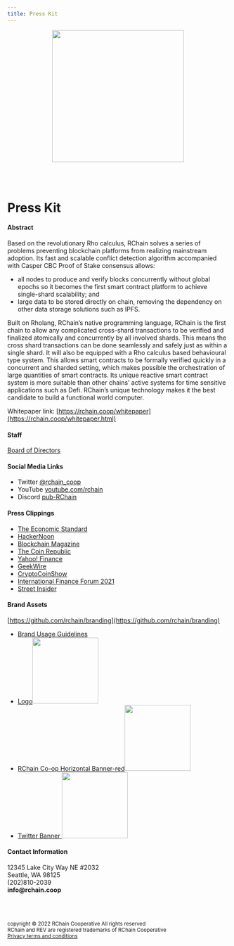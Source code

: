```yaml
---
title: Press Kit
---
```


<!-- Centered logo -->
<p align="center">
  <img src="https://rchain.coop/assets/logo_red.png" width="300">
</p>

<!-- horizontal spacing-->
<br />
<br />

<!-- Heading 2-->
# Press Kit

#### Abstract
Based on the revolutionary Rho calculus, RChain solves a series of problems preventing blockchain platforms from realizing mainstream adoption. 
Its fast and scalable conflict detection algorithm accompanied with Casper CBC Proof of Stake consensus allows:

- all nodes to produce and verify blocks concurrently without global epochs so it becomes the first smart contract platform to achieve single-shard scalability; and
- large data to be stored directly on chain, removing the dependency on other data storage solutions such as IPFS.

Built on Rholang, RChain’s native programming language, RChain is the first chain to allow any complicated cross-shard transactions to be verified and finalized atomically and concurrently by all involved shards. This means the cross shard transactions can be done seamlessly and safely just as within a single shard. It will also be equipped with a Rho calculus based behavioural type system.
This allows smart contracts to be formally verified quickly in a concurrent and sharded setting, which makes possible the orchestration of large quantities of smart contracts. Its unique reactive smart contract system is more suitable than other chains’ active systems for time sensitive applications such as Defi. RChain’s unique technology makes it the best candidate to build a functional world computer.

Whitepaper link: [https://rchain.coop/whitepaper](https://rchain.coop/whitepaper.html)

#### Staff
[Board of Directors](https://rchain.coop/team.html)

#### Social Media Links
- Twitter [@rchain_coop](https://twitter.com/rchain_coop)
- YouTube [youtube.com/rchain](https://youtube.com/rchain)
- Discord [pub-RChain](https://discord.gg/NWkQnfH)

#### Press Clippings

- [The Economic Standard](https://theeconomicstandard.com/sharding-and-small-world-networks/)
- [HackerNoon](https://hackernoon.com/meetings-with-remarkable-tech-can-rchain-solve-scaling-limitations-in-blockchain)
- [Blockchain Magazine](https://blockchainmagazine.net/nft-apocalypse-never-with-rchain)
- [The Coin Republic](https://www.thecoinrepublic.com/2022/04/11/rchain-sole-solution-for-storage-issues-in-web3)
- [Yahoo! Finance](https://finance.yahoo.com/news/rchain-reshapes-blockchain-mass-adoption-023000343.html)
- [GeekWire](https://www.geekwire.com/2017/seattle-based-rchain-takes-bitcoin-ethereum-new-blockchain-tech/)
- [CryptoCoinShow](https://www.youtube.com/watch?v=7PN8RBm7_hI)
- [International Finance Forum 2021](https://www.youtube.com/watch?v=L53THjjXU-c)
- [Street Insider](https://www.streetinsider.com/dr/news.php?id=18497792)

#### Brand Assets
[https://github.com/rchain/branding](https://github.com/rchain/branding)
- [Brand Usage Guidelines](https://github.com/rchain/branding/blob/main/RChain_BrandGuidelines_INTERACTIVE.pdf)
- [Logo](https://github.com/rchain/branding/blob/main/RChain_Icon_Red_512px.png)<img src="https://rchain.coop/assets/platform/RChainHero1991.png" height="150">
- [RChain Co-op Horizontal Banner-red](https://github.com/rchain/branding/blob/main/RChain_Coop-Horiz-red-864x288px.png)<img src="https://rchain.coop/assets/logo_red.png" height="150">
- [Twitter Banner ](https://github.com/rchain/branding/blob/main/Twitter/RChain_Twitter_Header-v1-1500x500px.jpg)<img src="https://rchain.coop/assets/RChain_Twitter_Header-v1-1500x500px.png" height="150">

#### Contact Information
12345 Lake City Way NE #2032 \
Seattle, WA 98125 \
(202)810-2039 \
__info@rchain.coop__

<br />
<br />

<sub>copyright &copy; 2022 RChain Cooperative All rights reserved</sub> \
<sub>RChain and REV are registered trademarks of RChain Cooperative</sub> \
<sub>[Privacy terms and conditions](https://github.com/rchain/legaldocs/blob/master/Form%20of%20Privacy%20Policy.pdf)</sub>
